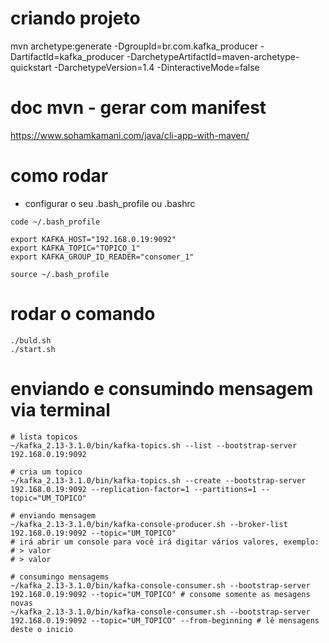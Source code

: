 # criando projeto
mvn archetype:generate -DgroupId=br.com.kafka_producer -DartifactId=kafka_producer -DarchetypeArtifactId=maven-archetype-quickstart -DarchetypeVersion=1.4 -DinteractiveMode=false

# doc mvn - gerar com manifest
https://www.sohamkamani.com/java/cli-app-with-maven/


# como rodar
- configurar o seu .bash_profile ou .bashrc
```shell
code ~/.bash_profile

export KAFKA_HOST="192.168.0.19:9092"
export KAFKA_TOPIC="TOPICO_1"
export KAFKA_GROUP_ID_READER="consomer_1"

source ~/.bash_profile
```

# rodar o comando
```shell
./buld.sh
./start.sh
```

# enviando e consumindo mensagem via terminal
```shell
# lista topicos
~/kafka_2.13-3.1.0/bin/kafka-topics.sh --list --bootstrap-server 192.168.0.19:9092

# cria um topico
~/kafka_2.13-3.1.0/bin/kafka-topics.sh --create --bootstrap-server 192.168.0.19:9092 --replication-factor=1 --partitions=1 --topic="UM_TOPICO"

# enviando mensagem
~/kafka_2.13-3.1.0/bin/kafka-console-producer.sh --broker-list  192.168.0.19:9092 --topic="UM_TOPICO"
# irá abrir um console para você irá digitar vários valores, exemplo:
# > valor
# > valor

# consumingo mensagems
~/kafka_2.13-3.1.0/bin/kafka-console-consumer.sh --bootstrap-server  192.168.0.19:9092 --topic="UM_TOPICO" # consome somente as mesagens novas
~/kafka_2.13-3.1.0/bin/kafka-console-consumer.sh --bootstrap-server  192.168.0.19:9092 --topic="UM_TOPICO" --from-beginning # lê mensagens deste o inicio
```
